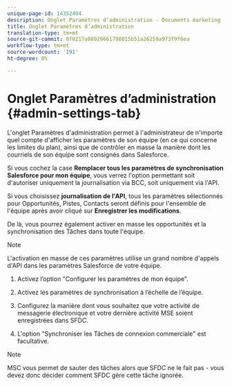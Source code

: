 ```yaml
---
unique-page-id: 14352404
description: Onglet Paramètres d’administration - Documents marketing - Documentation du produit
title: Onglet Paramètres d’administration
translation-type: tm+mt
source-git-commit: 0f0217a88929661798015b51a26259a973f9f6ea
workflow-type: tm+mt
source-wordcount: '191'
ht-degree: 0%

---
```



# Onglet Paramètres d’administration {#admin-settings-tab}

L&#39;onglet Paramètres d&#39;administration permet à l&#39;administrateur de n&#39;importe quel compte d&#39;afficher les paramètres de son équipe (en ce qui concerne les limites du plan), ainsi que de contrôler en masse la manière dont les courriels de son équipe sont consignés dans Salesforce.

Si vous cochez la case **Remplacer tous les paramètres de synchronisation Salesforce pour mon équipe**, vous verrez l&#39;option permettant soit d&#39;autoriser uniquement la journalisation via BCC, soit uniquement via l&#39;API.

Si vous choisissez **journalisation de l&#39;API**, tous les paramètres sélectionnés pour Opportunités, Pistes, Contacts seront définis pour l&#39;ensemble de l&#39;équipe après avoir cliqué sur **Enregistrer les modifications**.

De là, vous pourrez également activer en masse les opportunités et la synchronisation des Tâches dans toute l&#39;équipe.

>[!NOTE]
>
>L&#39;activation en masse de ces paramètres utilise un grand nombre d&#39;appels d&#39;API dans les paramètres Salesforce de votre équipe.

1. Activez l’option &quot;Configurer les paramètres de mon équipe&quot;.

1. Activez les paramètres de synchronisation à l’échelle de l’équipe.

1. Configurez la manière dont vous souhaitez que votre activité de messagerie électronique et votre dernière activité MSE soient enregistrées dans SFDC.

1. L&#39;option &quot;Synchroniser les Tâches de connexion commerciale&quot; est facultative.

>[!NOTE]
>
>MSC vous permet de sauter des tâches alors que SFDC ne le fait pas - vous devez donc décider comment SFDC gère cette tâche ignorée.
